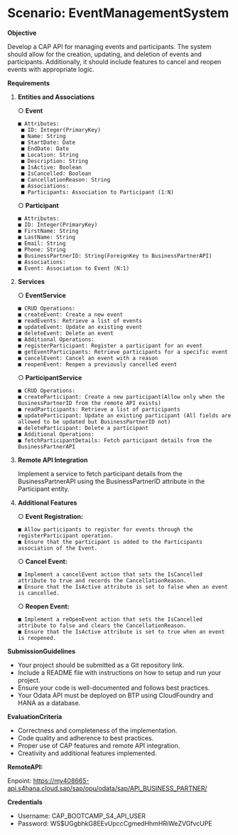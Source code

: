 # Scenario: EventManagementSystem

**Objective**

Develop a CAP API for managing events and participants. The system should allow for the creation,
updating, and deletion of events and participants. Additionally, it should include features to cancel
and reopen events with appropriate logic.

**Requirements**

1. **Entities and Associations**

    ○ **Event**

       ■ Attributes:
        ■ ID: Integer(PrimaryKey)
        ■ Name: String
        ■ StartDate: Date
        ■ EndDate: Date
        ■ Location: String
        ■ Description: String
        ■ IsActive: Boolean
        ■ IsCancelled: Boolean
        ■ CancellationReason: String
        ■ Associations:
        ■ Participants: Association to Participant (1:N)
    ○ **Participant**

       ■ Attributes:
       ■ ID: Integer(PrimaryKey)
       ■ FirstName: String
       ■ LastName: String
       ■ Email: String
       ■ Phone: String
       ■ BusinessPartnerID: String(ForeignKey to BusinessPartnerAPI)
       ■ Associations:
       ■ Event: Association to Event (N:1)


2. **Services**

    ○ **EventService**

       ■ CRUD Operations:
       ■ createEvent: Create a new event
       ■ readEvents: Retrieve a list of events
       ■ updateEvent: Update an existing event
       ■ deleteEvent: Delete an event
       ■ Additional Operations:
       ■ registerParticipant: Register a participant for an event
       ■ getEventParticipants: Retrieve participants for a specific event
       ■ cancelEvent: Cancel an event with a reason
       ■ reopenEvent: Reopen a previously cancelled event
    ○ **ParticipantService**

       ■ CRUD Operations:
       ■ createParticipant: Create a new participant(Allow only when the BusinessPartnerID from the remote API exists)
       ■ readParticipants: Retrieve a list of participants
       ■ updateParticipant: Update an existing participant (All fields are allowed to be updated but BusinessPartnerID not)
       ■ deleteParticipant: Delete a participant
       ■ Additional Operations:
       ■ fetchParticipantDetails: Fetch participant details from the BusinessPartnerAPI


3. **Remote API Integration**

    Implement a service to fetch participant details from the BusinessPartnerAPI using the BusinessPartnerID attribute in the Participant entity.
4. **Additional Features**

    ○ **Event Registration:**

       ■ Allow participants to register for events through the registerParticipant operation.
       ■ Ensure that the participant is added to the Participants association of the Event.
    ○ **Cancel Event:**

       ■ Implement a cancelEvent action that sets the IsCancelled attribute to true and records the CancellationReason.
       ■ Ensure that the IsActive attribute is set to false when an event is cancelled.
    ○ **Reopen Event:**

       ■ Implement a reOpenEvent action that sets the IsCancelled attribute to false and clears the CancellationReason.
       ■ Ensure that the IsActive attribute is set to true when an event is reopened.

**SubmissionGuidelines**
- Your project should be submitted as a Git repository link.
- Include a README file with instructions on how to setup and run your project.
- Ensure your code is well-documented and follows best practices.
- Your Odata API must be deployed on BTP using CloudFoundry and HANA as a database.

**EvaluationCriteria**

- Correctness and completeness of the implementation.
- Code quality and adherence to best practices.
- Proper use of CAP features and remote API integration.
- Creativity and additional features implemented.

**RemoteAPI:**

Enpoint: https://my408665-api.s4hana.cloud.sap/sap/opu/odata/sap/API_BUSINESS_PARTNER/

**Credentials**
- Username: CAP_BOOTCAMP_S4_API_USER
- Password: WS$UGgbhkG8EEvUpccCgmedHhmHRiWeZVGfvcUPE


